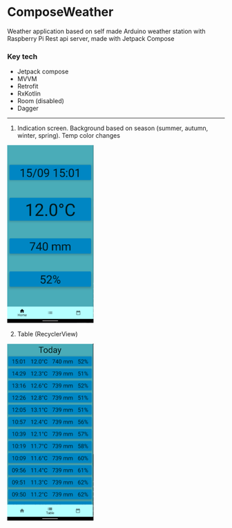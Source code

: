 # ComposeWeather

Weather application based on self made Arduino weather station with Raspberry Pi Rest api server, made with Jetpack Compose

### Key tech
+ Jetpack compose
+ MVVM
+ Retrofit
+ RxKotlin
+ Room (disabled)
+ Dagger


---
1. Indication screen. Background based on season (summer, autumn, winter, spring). Temp color changes

<img src="Screenshots/home.png" width="200">

2. Table (RecyclerView)

<img src="Screenshots/table.png" width="200">

